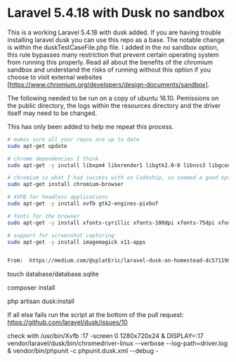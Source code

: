 # Laravel 5.4.18 with Dusk no sandbox

This is a working Laravel 5.4.18 with dusk added.  If you are having trouble installing laravel dusk you can use this repo as a base.  The notable change is within the duskTestCaseFile.php file.  I added in the no sandbox option, this rule bypasses many restriction that prevent certain operating system from running this properly.  Read all about the benefits of the chromium sandbox and understand the risks of running without this option if you choose to visit external websites [https://www.chromium.org/developers/design-documents/sandbox].

The following needed to be run on a copy of ubuntu 16.10.  Pemissions on the public directory, the logs within the resources directory and the driver itself may need to be changed.

This has only been added to help me repeat this process.

```sh
# makes sure all your repos are up to date
sudo apt-get update

# chrome dependencies I think
sudo apt-get -y install libxpm4 libxrender1 libgtk2.0-0 libnss3 libgconf-2-4

# chromium is what I had success with on Codeship, so seemed a good option
sudo apt-get install chromium-browser

# XVFB for headless applications
sudo apt-get -y install xvfb gtk2-engines-pixbuf

# fonts for the browser
sudo apt-get -y install xfonts-cyrillic xfonts-100dpi xfonts-75dpi xfonts-base xfonts-scalable

# support for screenshot capturing
sudo apt-get -y install imagemagick x11-apps


From:  https://medium.com/@splatEric/laravel-dusk-on-homestead-dc5711987595
```

touch database/database.sqlite

composer install

php artisan dusk:install

If all else fails run the script at the bottom of the pull request:
https://github.com/laravel/dusk/issues/10

check with
/usr/bin/Xvfb :17 -screen 0 1280x720x24 & DISPLAY=:17 vendor/laravel/dusk/bin/chromedriver-linux --verbose --log-path=driver.log & vendor/bin/phpunit -c phpunit.dusk.xml --debug -




